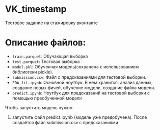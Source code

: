 # VK_timestamp
Тестовое задание на стажировку вконтакте
# Описание файлов:
- `train.parquet`: Обучающая выборка
- `test.parquet`: Тестовая выборка
- `model.pkl`: Обученная модель(сохранена с использованием библиотеки pickle).
- `submission.csv`: Файл с предсказаниями для тестовой выборки.
- `EDA_fit.ipynb`: Основной ноутбук. В нём хранится: анализ данных, создание новых фичей, обучение модели, создание файла модели.
- `predict.ipynb`: Ноутбук для предсказаний на тестовой выборки с помощью преобученной модели

Чтобы запустить модель нужно:
1. запустить файл predict.ipynb (модель уже предобучена). После создаётся файл submission.csv с предсказаниями
